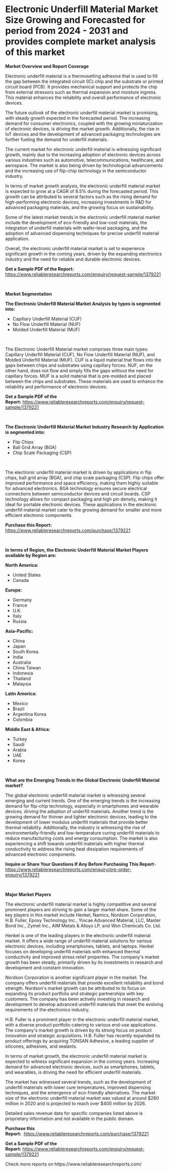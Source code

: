 <p><h1>Electronic Underfill Material Market Size Growing and Forecasted for period from 2024 - 2031 and provides complete market analysis of this market</h1></p><p><strong>Market Overview and Report Coverage</strong></p>
<p><p>Electronic underfill material is a thermosetting adhesive that is used to fill the gap between the integrated circuit (IC) chip and the substrate or printed circuit board (PCB). It provides mechanical support and protects the chip from external stressors such as thermal expansion and moisture ingress. This material enhances the reliability and overall performance of electronic devices.</p><p>The future outlook of the electronic underfill material market is promising, with steady growth expected in the forecasted period. The increasing demand for consumer electronics, coupled with the growing miniaturization of electronic devices, is driving the market growth. Additionally, the rise in IoT devices and the development of advanced packaging technologies are further fueling the demand for underfill materials.</p><p>The current market for electronic underfill material is witnessing significant growth, mainly due to the increasing adoption of electronic devices across various industries such as automotive, telecommunications, healthcare, and aerospace. The market is also being driven by technological advancements and the increasing use of flip-chip technology in the semiconductor industry.</p><p>In terms of market growth analysis, the electronic underfill material market is expected to grow at a CAGR of 8.5% during the forecasted period. This growth can be attributed to several factors such as the rising demand for high-performing electronic devices, increasing investments in R&D for advanced packaging materials, and the growing focus on sustainability.</p><p>Some of the latest market trends in the electronic underfill material market include the development of eco-friendly and low-cost materials, the integration of underfill materials with wafer-level packaging, and the adoption of advanced dispensing techniques for precise underfill material application.</p><p>Overall, the electronic underfill material market is set to experience significant growth in the coming years, driven by the expanding electronics industry and the need for reliable and durable electronic devices.</p></p>
<p><strong>Get a Sample PDF of the Report:</strong> <a href="https://www.reliableresearchreports.com/enquiry/request-sample/1379221">https://www.reliableresearchreports.com/enquiry/request-sample/1379221</a></p>
<p>&nbsp;</p>
<p><strong>Market Segmentation</strong></p>
<p><strong>The Electronic Underfill Material Market Analysis by types is segmented into:</strong></p>
<p><ul><li>Capillary Underfill Material (CUF)</li><li>No Flow Underfill Material (NUF)</li><li>Molded Underfill Material (MUF)</li></ul></p>
<p>&nbsp;</p>
<p><p>The Electronic Underfill Material market comprises three main types: Capillary Underfill Material (CUF), No Flow Underfill Material (NUF), and Molded Underfill Material (MUF). CUF is a liquid material that flows into the gaps between chips and substrates using capillary forces. NUF, on the other hand, does not flow and simply fills the gaps without the need for capillary forces. MUF is a solid material that is pre-molded and placed between the chips and substrates. These materials are used to enhance the reliability and performance of electronic devices.</p></p>
<p><strong>Get a Sample PDF of the Report:</strong>&nbsp;<a href="https://www.reliableresearchreports.com/enquiry/request-sample/1379221">https://www.reliableresearchreports.com/enquiry/request-sample/1379221</a></p>
<p>&nbsp;</p>
<p><strong>The Electronic Underfill Material Market Industry Research by Application is segmented into:</strong></p>
<p><ul><li>Flip Chips</li><li>Ball Grid Array (BGA)</li><li>Chip Scale Packaging (CSP)</li></ul></p>
<p>&nbsp;</p>
<p><p>The electronic underfill material market is driven by applications in flip chips, ball grid array (BGA), and chip scale packaging (CSP). Flip chips offer improved performance and space efficiency, making them highly suitable for advanced electronics. BGA technology ensures secure electrical connections between semiconductor devices and circuit boards. CSP technology allows for compact packaging and high pin density, making it ideal for portable electronic devices. These applications in the electronic underfill material market cater to the growing demand for smaller and more efficient electronic components.</p></p>
<p><strong>Purchase this Report:</strong>&nbsp; <a href="https://www.reliableresearchreports.com/purchase/1379221">https://www.reliableresearchreports.com/purchase/1379221</a></p>
<p>&nbsp;</p>
<p><strong>In terms of Region, the Electronic Underfill Material Market Players available by Region are:</strong></p>
<p>
    <p> <strong> North America: </strong>
        <ul>
            <li>United States</li>
            <li>Canada</li>
        </ul>
        </p> 
    <p> <strong> Europe: </strong>
        <ul>
            <li>Germany</li>
            <li>France</li>
            <li>U.K.</li>
            <li>Italy</li>
            <li>Russia</li>
        </ul>
        </p> 
    <p> <strong> Asia-Pacific: </strong>
        <ul>
            <li>China</li>
            <li>Japan</li>
            <li>South Korea</li>
            <li>India</li>
            <li>Australia</li>
            <li>China Taiwan</li>
            <li>Indonesia</li>
            <li>Thailand</li>
            <li>Malaysia</li>
        </ul>
        </p> 
    <p> <strong> Latin America: </strong>
        <ul>
            <li>Mexico</li>
            <li>Brazil</li>
            <li>Argentina Korea</li>
            <li>Colombia</li>
        </ul>
        </p> 
    <p> <strong> Middle East & Africa: </strong>
        <ul>
            <li>Turkey</li>
            <li>Saudi</li>
            <li>Arabia</li>
            <li>UAE</li>
            <li>Korea</li>
        </ul>
    </p>
    </p>
<p>&nbsp;</p>
<p><strong>What are the Emerging Trends in the Global Electronic Underfill Material market?</strong></p>
<p><p>The global electronic underfill material market is witnessing several emerging and current trends. One of the emerging trends is the increasing demand for flip-chip technology, especially in smartphones and wearable devices, driving the adoption of underfill materials. Another trend is the growing demand for thinner and lighter electronic devices, leading to the development of lower modulus underfill materials that provide better thermal reliability. Additionally, the industry is witnessing the rise of environmentally-friendly and low-temperature curing underfill materials to reduce manufacturing costs and energy consumption. The market is also experiencing a shift towards underfill materials with higher thermal conductivity to address the rising heat dissipation requirements of advanced electronic components.</p></p>
<p><strong>Inquire or Share Your Questions If Any Before Purchasing This Report</strong>- <a href="https://www.reliableresearchreports.com/enquiry/pre-order-enquiry/1379221">https://www.reliableresearchreports.com/enquiry/pre-order-enquiry/1379221</a></p>
<p>&nbsp;</p>
<p><strong>Major Market Players</strong></p>
<p><p>The electronic underfill material market is highly competitive and several prominent players are striving to gain a larger market share. Some of the key players in this market include Henkel, Namics, Nordson Corporation, H.B. Fuller, Epoxy Technology Inc., Yincae Advanced Material, LLC, Master Bond Inc., Zymet Inc., AIM Metals & Alloys LP, and Won Chemicals Co. Ltd.</p><p>Henkel is one of the leading players in the electronic underfill material market. It offers a wide range of underfill material solutions for various electronic devices, including smartphones, tablets, and laptops. Henkel focuses on developing underfill materials with enhanced thermal conductivity and improved stress relief properties. The company's market growth has been steady, primarily driven by its investments in research and development and constant innovation.</p><p>Nordson Corporation is another significant player in the market. The company offers underfill materials that provide excellent reliability and bond strength. Nordson's market growth can be attributed to its focus on expanding its product portfolio and strategic partnerships with key customers. The company has been actively investing in research and development to develop advanced underfill materials that meet the evolving requirements of the electronics industry.</p><p>H.B. Fuller is a prominent player in the electronic underfill material market, with a diverse product portfolio catering to various end-use applications. The company's market growth is driven by its strong focus on product innovation and strategic acquisitions. H.B. Fuller has recently expanded its product offerings by acquiring TONSAN Adhesive, a leading supplier of silicones, adhesives, and sealants.</p><p>In terms of market growth, the electronic underfill material market is expected to witness significant expansion in the coming years. Increasing demand for advanced electronic devices, such as smartphones, tablets, and wearables, is driving the need for efficient underfill materials.</p><p>The market has witnessed several trends, such as the development of underfill materials with lower cure temperatures, improved dispensing techniques, and the emergence of eco-friendly alternatives. The market size of the electronic underfill material market was valued at around $280 million in 2020 and is projected to reach over $400 million by 2026.</p><p>Detailed sales revenue data for specific companies listed above is proprietary information and not available in the public domain.</p></p>
<p><strong>Purchase this Report:</strong>&nbsp;&nbsp;<a href="https://www.reliableresearchreports.com/purchase/1379221">https://www.reliableresearchreports.com/purchase/1379221</a></p>
<p></p>
<p><strong>Get a Sample PDF of the Report:</strong>&nbsp;<a href="https://www.reliableresearchreports.com/enquiry/request-sample/1379221">https://www.reliableresearchreports.com/enquiry/request-sample/1379221</a></p>
<p>Check more reports on https://www.reliableresearchreports.com/</p>